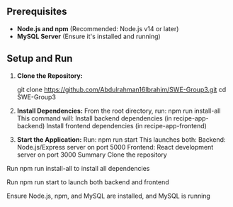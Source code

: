 ## Prerequisites

- **Node.js and npm** (Recommended: Node.js v14 or later)
- **MySQL Server** (Ensure it's installed and running)

## Setup and Run

1. **Clone the Repository:**


    git clone https://github.com/Abdulrahman16Ibrahim/SWE-Group3.git
   cd SWE-Group3
3. **Install Dependencies:**
  From the root directory, run:
    npm run install-all
  This command will:
    Install backend dependencies (in recipe-app-backend)
    Install frontend dependencies (in recipe-app-frontend)

4. **Start the Application:**
      Run:
        npm run start
        This launches both:
          Backend: Node.js/Express server on port 5000
          Frontend: React development server on port 3000
Summary
Clone the repository

Run npm run install-all to install all dependencies

Run npm run start to launch both backend and frontend

Ensure Node.js, npm, and MySQL are installed, and MySQL is running
